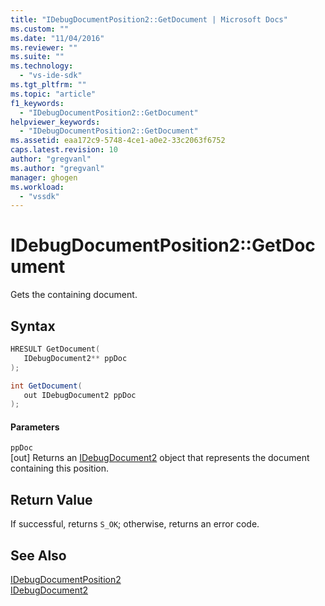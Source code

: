```yaml
---
title: "IDebugDocumentPosition2::GetDocument | Microsoft Docs"
ms.custom: ""
ms.date: "11/04/2016"
ms.reviewer: ""
ms.suite: ""
ms.technology: 
  - "vs-ide-sdk"
ms.tgt_pltfrm: ""
ms.topic: "article"
f1_keywords: 
  - "IDebugDocumentPosition2::GetDocument"
helpviewer_keywords: 
  - "IDebugDocumentPosition2::GetDocument"
ms.assetid: eaa172c9-5748-4ce1-a0e2-33c2063f6752
caps.latest.revision: 10
author: "gregvanl"
ms.author: "gregvanl"
manager: ghogen
ms.workload: 
  - "vssdk"
---
```

# IDebugDocumentPosition2::GetDocument
Gets the containing document.  
  
## Syntax  
  
```cpp  
HRESULT GetDocument(   
   IDebugDocument2** ppDoc  
);  
```  
  
```csharp  
int GetDocument(   
   out IDebugDocument2 ppDoc  
);  
```  
  
#### Parameters  
 `ppDoc`  
 [out] Returns an [IDebugDocument2](../../../extensibility/debugger/reference/idebugdocument2.md) object that represents the document containing this position.  
  
## Return Value  
 If successful, returns `S_OK`; otherwise, returns an error code.  
  
## See Also  
 [IDebugDocumentPosition2](../../../extensibility/debugger/reference/idebugdocumentposition2.md)   
 [IDebugDocument2](../../../extensibility/debugger/reference/idebugdocument2.md)